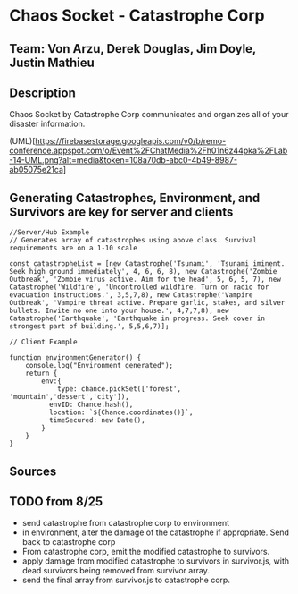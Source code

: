 # Chaos Socket - Catastrophe Corp

## Team: Von Arzu, Derek Douglas, Jim Doyle, Justin Mathieu

## Description

Chaos Socket by Catastrophe Corp communicates and organizes all of your disaster information.

(UML)[https://firebasestorage.googleapis.com/v0/b/remo-conference.appspot.com/o/Event%2FChatMedia%2Fh01n6z44pka%2FLab-14-UML.png?alt=media&token=108a70db-abc0-4b49-8987-ab05075e21ca]

## Generating Catastrophes, Environment, and Survivors are key for server and clients

```
//Server/Hub Example
// Generates array of catastrophes using above class. Survival requirements are on a 1-10 scale

const catastropheList = [new Catastrophe('Tsunami', 'Tsunami iminent. Seek high ground immediately', 4, 6, 6, 8), new Catastrophe('Zombie Outbreak', 'Zombie virus active. Aim for the head', 5, 6, 5, 7), new Catastrophe('Wildfire', 'Uncontrolled wildfire. Turn on radio for evacuation instructions.', 3,5,7,8), new Catastrophe('Vampire Outbreak', 'Vampire threat active. Prepare garlic, stakes, and silver bullets. Invite no one into your house.', 4,7,7,8), new Catastrophe('Earthquake', 'Earthquake in progress. Seek cover in strongest part of building.', 5,5,6,7)];
```

```
// Client Example

function environmentGenerator() {
    console.log("Environment generated");
    return {
        env:{
            type: chance.pickSet(['forest', 'mountain','dessert','city']),
          envID: Chance.hash(),
          location: `${Chance.coordinates()}`,
          timeSecured: new Date(),
        }
    }
}
```

## Sources

## TODO from 8/25
- send catastrophe from catastrophe corp to environment
- in environment, alter the damage of the catastrophe if appropriate. Send back to catastrophe corp
- From catastrophe corp, emit the modified catastrophe to survivors.
- apply damage from modified catastrophe to survivors in survivor.js, with dead survivors being removed from survivor array.
- send the final array from survivor.js to catastrophe corp.
